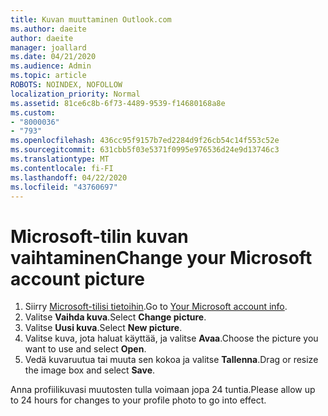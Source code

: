 ```yaml
---
title: Kuvan muuttaminen Outlook.com
ms.author: daeite
author: daeite
manager: joallard
ms.date: 04/21/2020
ms.audience: Admin
ms.topic: article
ROBOTS: NOINDEX, NOFOLLOW
localization_priority: Normal
ms.assetid: 81ce6c8b-6f73-4489-9539-f14680168a8e
ms.custom:
- "8000036"
- "793"
ms.openlocfilehash: 436cc95f9157b7ed2284d9f26cb54c14f553c52e
ms.sourcegitcommit: 631cbb5f03e5371f0995e976536d24e9d13746c3
ms.translationtype: MT
ms.contentlocale: fi-FI
ms.lasthandoff: 04/22/2020
ms.locfileid: "43760697"
---
```

# <a name="change-your-microsoft-account-picture"></a><span data-ttu-id="c4cd5-102">Microsoft-tilin kuvan vaihtaminen</span><span class="sxs-lookup"><span data-stu-id="c4cd5-102">Change your Microsoft account picture</span></span>

1. <span data-ttu-id="c4cd5-103">Siirry [Microsoft-tilisi tietoihin](https://go.microsoft.com/fwlink/p/?linkid=860841).</span><span class="sxs-lookup"><span data-stu-id="c4cd5-103">Go to [Your Microsoft account info](https://go.microsoft.com/fwlink/p/?linkid=860841).</span></span>
2. <span data-ttu-id="c4cd5-104">Valitse **Vaihda kuva**.</span><span class="sxs-lookup"><span data-stu-id="c4cd5-104">Select **Change picture**.</span></span>
3. <span data-ttu-id="c4cd5-105">Valitse **Uusi kuva**.</span><span class="sxs-lookup"><span data-stu-id="c4cd5-105">Select **New picture**.</span></span>
4. <span data-ttu-id="c4cd5-106">Valitse kuva, jota haluat käyttää, ja valitse **Avaa**.</span><span class="sxs-lookup"><span data-stu-id="c4cd5-106">Choose the picture you want to use and select **Open**.</span></span>
5. <span data-ttu-id="c4cd5-107">Vedä kuvaruutua tai muuta sen kokoa ja valitse **Tallenna**.</span><span class="sxs-lookup"><span data-stu-id="c4cd5-107">Drag or resize the image box and select **Save**.</span></span>

<span data-ttu-id="c4cd5-108">Anna profiilikuvasi muutosten tulla voimaan jopa 24 tuntia.</span><span class="sxs-lookup"><span data-stu-id="c4cd5-108">Please allow up to 24 hours for changes to your profile photo to go into effect.</span></span>